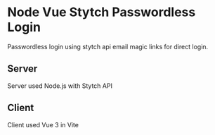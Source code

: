 # Node Vue Stytch Passwordless Login

Passwordless login using stytch api email magic links for direct login.

## Server
Server used Node.js with Stytch API

## Client
Client used Vue 3 in Vite